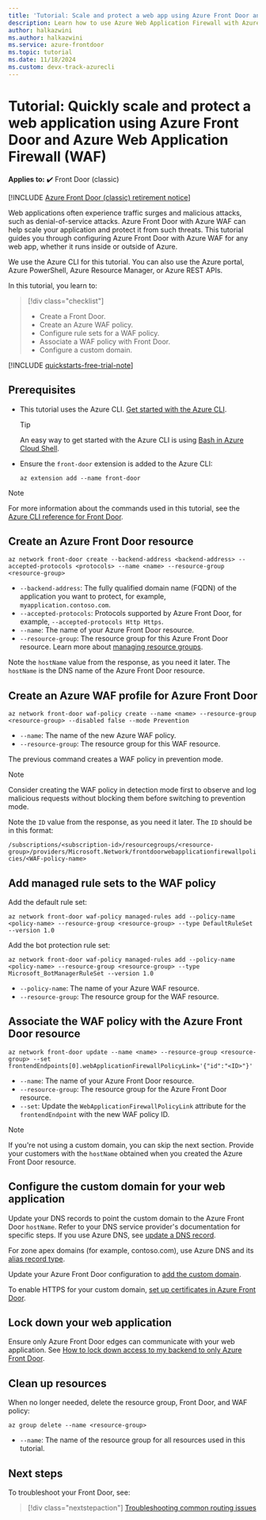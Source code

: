 ```yaml
---
title: 'Tutorial: Scale and protect a web app using Azure Front Door and Azure Web Application Firewall (WAF)'
description: Learn how to use Azure Web Application Firewall with Azure Front Door to scale and protect your web app.
author: halkazwini
ms.author: halkazwini
ms.service: azure-frontdoor
ms.topic: tutorial
ms.date: 11/18/2024
ms.custom: devx-track-azurecli
---
```


# Tutorial: Quickly scale and protect a web application using Azure Front Door and Azure Web Application Firewall (WAF)

**Applies to:** :heavy_check_mark: Front Door (classic)

[!INCLUDE [Azure Front Door (classic) retirement notice](../../includes/front-door-classic-retirement.md)]

Web applications often experience traffic surges and malicious attacks, such as denial-of-service attacks. Azure Front Door with Azure WAF can help scale your application and protect it from such threats. This tutorial guides you through configuring Azure Front Door with Azure WAF for any web app, whether it runs inside or outside of Azure.

We use the Azure CLI for this tutorial. You can also use the Azure portal, Azure PowerShell, Azure Resource Manager, or Azure REST APIs.

In this tutorial, you learn to:
> [!div class="checklist"]
> - Create a Front Door.
> - Create an Azure WAF policy.
> - Configure rule sets for a WAF policy.
> - Associate a WAF policy with Front Door.
> - Configure a custom domain.

[!INCLUDE [quickstarts-free-trial-note](~/reusable-content/ce-skilling/azure/includes/quickstarts-free-trial-note.md)]

## Prerequisites

- This tutorial uses the Azure CLI. [Get started with the Azure CLI](/cli/azure/get-started-with-azure-cli).

   > [!TIP] 
   > An easy way to get started with the Azure CLI is using [Bash in Azure Cloud Shell](../cloud-shell/quickstart.md).

- Ensure the `front-door` extension is added to the Azure CLI:

    ```azurecli-interactive 
    az extension add --name front-door
    ```

> [!NOTE] 
> For more information about the commands used in this tutorial, see the [Azure CLI reference for Front Door](/cli/azure/).

## Create an Azure Front Door resource

```azurecli-interactive 
az network front-door create --backend-address <backend-address> --accepted-protocols <protocols> --name <name> --resource-group <resource-group>
```

- `--backend-address`: The fully qualified domain name (FQDN) of the application you want to protect, for example, `myapplication.contoso.com`.
- `--accepted-protocols`: Protocols supported by Azure Front Door, for example, `--accepted-protocols Http Https`.
- `--name`: The name of your Azure Front Door resource.
- `--resource-group`: The resource group for this Azure Front Door resource. Learn more about [managing resource groups](../azure-resource-manager/management/manage-resource-groups-portal.md).

Note the `hostName` value from the response, as you need it later. The `hostName` is the DNS name of the Azure Front Door resource.

## Create an Azure WAF profile for Azure Front Door

```azurecli-interactive 
az network front-door waf-policy create --name <name> --resource-group <resource-group> --disabled false --mode Prevention
```

- `--name`: The name of the new Azure WAF policy.
- `--resource-group`: The resource group for this WAF resource.

The previous command creates a WAF policy in prevention mode. 

> [!NOTE] 
> Consider creating the WAF policy in detection mode first to observe and log malicious requests without blocking them before switching to prevention mode.

Note the `ID` value from the response, as you need it later. The `ID` should be in this format:

`/subscriptions/<subscription-id>/resourcegroups/<resource-group>/providers/Microsoft.Network/frontdoorwebapplicationfirewallpolicies/<WAF-policy-name>`

## Add managed rule sets to the WAF policy

Add the default rule set:

```azurecli-interactive 
az network front-door waf-policy managed-rules add --policy-name <policy-name> --resource-group <resource-group> --type DefaultRuleSet --version 1.0
```

Add the bot protection rule set:

```azurecli-interactive 
az network front-door waf-policy managed-rules add --policy-name <policy-name> --resource-group <resource-group> --type Microsoft_BotManagerRuleSet --version 1.0
```

- `--policy-name`: The name of your Azure WAF resource.
- `--resource-group`: The resource group for the WAF resource.

## Associate the WAF policy with the Azure Front Door resource

```azurecli-interactive 
az network front-door update --name <name> --resource-group <resource-group> --set frontendEndpoints[0].webApplicationFirewallPolicyLink='{"id":"<ID>"}'
```

- `--name`: The name of your Azure Front Door resource.
- `--resource-group`: The resource group for the Azure Front Door resource.
- `--set`: Update the `WebApplicationFirewallPolicyLink` attribute for the `frontendEndpoint` with the new WAF policy ID.

> [!NOTE] 
> If you're not using a custom domain, you can skip the next section. Provide your customers with the `hostName` obtained when you created the Azure Front Door resource.

## Configure the custom domain for your web application

Update your DNS records to point the custom domain to the Azure Front Door `hostName`. Refer to your DNS service provider's documentation for specific steps. If you use Azure DNS, see [update a DNS record](../dns/dns-operations-recordsets-cli.md).

For zone apex domains (for example, contoso.com), use Azure DNS and its [alias record type](../dns/dns-alias.md).

Update your Azure Front Door configuration to [add the custom domain](./front-door-custom-domain.md).

To enable HTTPS for your custom domain, [set up certificates in Azure Front Door](./front-door-custom-domain-https.md).

## Lock down your web application

Ensure only Azure Front Door edges can communicate with your web application. See [How to lock down access to my backend to only Azure Front Door](./front-door-faq.yml#what-are-the-steps-to-restrict-the-access-to-my-backend-to-only-azure-front-door-).

## Clean up resources

When no longer needed, delete the resource group, Front Door, and WAF policy:

```azurecli-interactive
az group delete --name <resource-group>
```

- `--name`: The name of the resource group for all resources used in this tutorial.

## Next steps

To troubleshoot your Front Door, see:

> [!div class="nextstepaction"]
> [Troubleshooting common routing issues](front-door-troubleshoot-routing.md)

